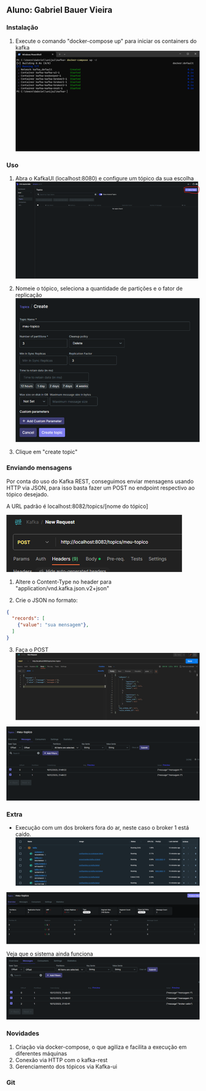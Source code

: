 ## Aluno: Gabriel Bauer Vieira

### Instalação

1. Execute o comando "docker-compose up" para iniciar os containers do kafka
  ![Alt text](images/docker-compose.png)

### Uso

1. Abra o KafkaUI (localhost:8080) e configure um tópico da sua escolha
   ![Alt text](images/kafkaui.png)

2. Nomeie o tópico, seleciona a quantidade de partições e o fator de replicação
   ![Alt text](images/topic.png)

3. Clique em "create topic"

### Enviando mensagens

Por conta do uso do Kafka REST, conseguimos enviar mensagens usando HTTP via JSON, para isso basta fazer um POST no endpoint respectivo ao tópico desejado.

A URL padrão é localhost:8082/topics/[nome do tópico]

![Alt text](images/url-.png)

1. Altere o Content-Type no header para "application/vnd.kafka.json.v2+json"

2. Crie o JSON no formato:
  ```json
  {
    "records": [
      {"value": "sua mensagem"},
    ]
  }
  ```

3. Faça o POST
  ![Alt text](images/post.png)

  ![Alt text](images/messages.png)

### Extra
- Execução com um dos brokers fora do ar, neste caso o broker 1 está caído.
![Alt text](images/down.png)

![Alt text](images/brokers.png)

Veja que o sistema ainda funciona
![Alt text](images/image.png)

### Novidades
1. Criação via docker-compose, o que agiliza e facilita a execução em diferentes máquinas
2. Conexão via HTTP com o kafka-rest
3. Gerenciamento dos tópicos via Kafka-ui

### Git